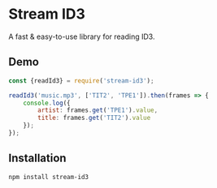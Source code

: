 # Stream ID3
A fast & easy-to-use library for reading ID3.

## Demo
```javascript
const {readId3} = require('stream-id3');

readId3('music.mp3', ['TIT2', 'TPE1']).then(frames => {
	console.log({
		artist: frames.get('TPE1').value,
		title: frames.get('TIT2').value
	});
});
```

## Installation
`npm install stream-id3`